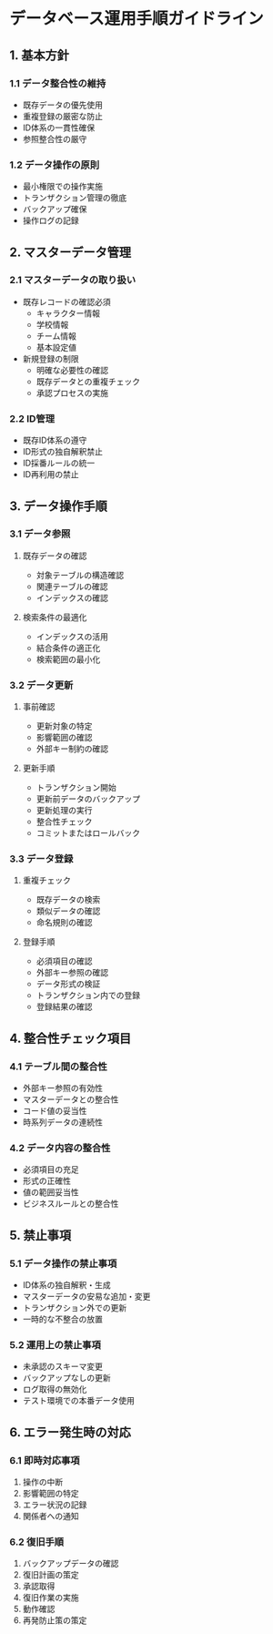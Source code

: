 # データベース運用手順ガイドライン

## 1. 基本方針

### 1.1 データ整合性の維持
- 既存データの優先使用
- 重複登録の厳密な防止
- ID体系の一貫性確保
- 参照整合性の厳守

### 1.2 データ操作の原則
- 最小権限での操作実施
- トランザクション管理の徹底
- バックアップ確保
- 操作ログの記録

## 2. マスターデータ管理

### 2.1 マスターデータの取り扱い
- 既存レコードの確認必須
  * キャラクター情報
  * 学校情報
  * チーム情報
  * 基本設定値
- 新規登録の制限
  * 明確な必要性の確認
  * 既存データとの重複チェック
  * 承認プロセスの実施

### 2.2 ID管理
- 既存ID体系の遵守
- ID形式の独自解釈禁止
- ID採番ルールの統一
- ID再利用の禁止

## 3. データ操作手順

### 3.1 データ参照
1. 既存データの確認
   - 対象テーブルの構造確認
   - 関連テーブルの確認
   - インデックスの確認

2. 検索条件の最適化
   - インデックスの活用
   - 結合条件の適正化
   - 検索範囲の最小化

### 3.2 データ更新
1. 事前確認
   - 更新対象の特定
   - 影響範囲の確認
   - 外部キー制約の確認

2. 更新手順
   - トランザクション開始
   - 更新前データのバックアップ
   - 更新処理の実行
   - 整合性チェック
   - コミットまたはロールバック

### 3.3 データ登録
1. 重複チェック
   - 既存データの検索
   - 類似データの確認
   - 命名規則の確認

2. 登録手順
   - 必須項目の確認
   - 外部キー参照の確認
   - データ形式の検証
   - トランザクション内での登録
   - 登録結果の確認

## 4. 整合性チェック項目

### 4.1 テーブル間の整合性
- 外部キー参照の有効性
- マスターデータとの整合性
- コード値の妥当性
- 時系列データの連続性

### 4.2 データ内容の整合性
- 必須項目の充足
- 形式の正確性
- 値の範囲妥当性
- ビジネスルールとの整合性

## 5. 禁止事項

### 5.1 データ操作の禁止事項
- ID体系の独自解釈・生成
- マスターデータの安易な追加・変更
- トランザクション外での更新
- 一時的な不整合の放置

### 5.2 運用上の禁止事項
- 未承認のスキーマ変更
- バックアップなしの更新
- ログ取得の無効化
- テスト環境での本番データ使用

## 6. エラー発生時の対応

### 6.1 即時対応事項
1. 操作の中断
2. 影響範囲の特定
3. エラー状況の記録
4. 関係者への通知

### 6.2 復旧手順
1. バックアップデータの確認
2. 復旧計画の策定
3. 承認取得
4. 復旧作業の実施
5. 動作確認
6. 再発防止策の策定